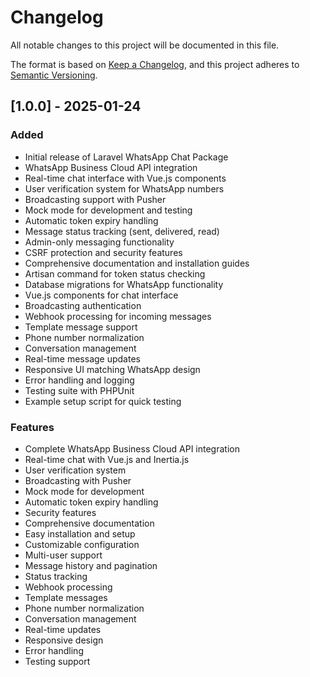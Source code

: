 # Changelog

All notable changes to this project will be documented in this file.

The format is based on [Keep a Changelog](https://keepachangelog.com/en/1.0.0/),
and this project adheres to [Semantic Versioning](https://semver.org/spec/v2.0.0.html).

## [1.0.0] - 2025-01-24

### Added
- Initial release of Laravel WhatsApp Chat Package
- WhatsApp Business Cloud API integration
- Real-time chat interface with Vue.js components
- User verification system for WhatsApp numbers
- Broadcasting support with Pusher
- Mock mode for development and testing
- Automatic token expiry handling
- Message status tracking (sent, delivered, read)
- Admin-only messaging functionality
- CSRF protection and security features
- Comprehensive documentation and installation guides
- Artisan command for token status checking
- Database migrations for WhatsApp functionality
- Vue.js components for chat interface
- Broadcasting authentication
- Webhook processing for incoming messages
- Template message support
- Phone number normalization
- Conversation management
- Real-time message updates
- Responsive UI matching WhatsApp design
- Error handling and logging
- Testing suite with PHPUnit
- Example setup script for quick testing

### Features
- Complete WhatsApp Business Cloud API integration
- Real-time chat with Vue.js and Inertia.js
- User verification system
- Broadcasting with Pusher
- Mock mode for development
- Automatic token expiry handling
- Security features
- Comprehensive documentation
- Easy installation and setup
- Customizable configuration
- Multi-user support
- Message history and pagination
- Status tracking
- Webhook processing
- Template messages
- Phone number normalization
- Conversation management
- Real-time updates
- Responsive design
- Error handling
- Testing support
